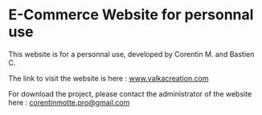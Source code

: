 # E-Commerce Website for personnal use

This website is for a personnal use, developed by Corentin M. and Bastien C.

The link to visit the website is here : www.valkacreation.com

For download the project, please contact the administrator of the website here : corentinmotte.pro@gmail.com
